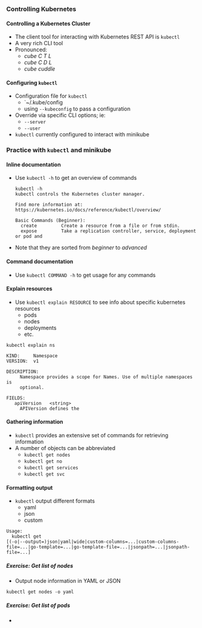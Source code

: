 ### Controlling Kubernetes


#### Controlling a Kubernetes Cluster
* The client tool for interacting with Kubernetes REST API is `kubectl`
* A very rich CLI tool
* Pronounced:
  + _cube C T L_
  + _cube C D L_
  + _cube cuddle_



#### Configuring `kubectl`
* Configuration file for `kubectl` 
   + `~/.kube/config
   + using `--kubeconfig` to pass a configuration
* Override via specific CLI options; ie:
   + `--server`
   + `--user`
* `kubectl` currently configured to interact with minikube 


### Practice with `kubectl` and minikube



#### Inline documentation
* Use `kubectl -h` to get an overview of commands
   ```
   kubectl -h  
   kubectl controls the Kubernetes cluster manager. 
   
   Find more information at: https://kubernetes.io/docs/reference/kubectl/overview/
   
   Basic Commands (Beginner):
     create         Create a resource from a file or from stdin.
     expose         Take a replication controller, service, deployment or pod and
   ```
* Note that they are sorted from _beginner_ to _advanced_


#### Command documentation
* Use `kubectl COMMAND -h` to get usage for any commands


#### Explain resources
* Use `kubectl explain RESOURCE` to see info about specific kubernetes resources
  + pods
  + nodes
  + deployments
  + etc.

```
kubectl explain ns

KIND:     Namespace
VERSION:  v1

DESCRIPTION:
     Namespace provides a scope for Names. Use of multiple namespaces is
     optional.

FIELDS:
   apiVersion   <string>
     APIVersion defines the 
```
<!-- .element: class="fragment" data-fragment-index="0" style="font-size:13;" -->



#### Gathering information
* `kubectl` provides an extensive set of commands for retrieving information
* A number of objects can be abbreviated
   + `kubectl get nodes`
   + `kubectl get no`
   + `kubectl get services`
   + `kubectl get svc`


#### Formatting output
* `kubectl` output different formats
  + yaml
  + json
  + custom

```
Usage:
  kubectl get
[(-o|--output=)json|yaml|wide|custom-columns=...|custom-columns-file=...|go-template=...|go-template-file=...|jsonpath=...|jsonpath-file=...]
```
<!-- .element: class="fragment" data-fragment-index="0" -->


##### Exercise: Get list of nodes
* Output node information in YAML or JSON

```
kubectl get nodes -o yaml
```
<!-- .element: class="fragment" data-fragment-index="0" -->


##### Exercise: Get list of pods
* 
